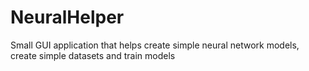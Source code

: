 # NeuralHelper
Small GUI application that helps create simple neural network models, create simple datasets and train models
